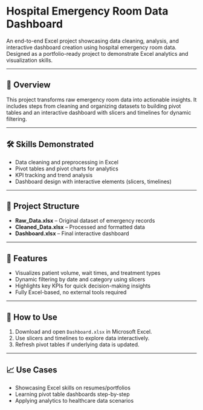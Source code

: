 # Hospital Emergency Room Data Dashboard

An end-to-end Excel project showcasing data cleaning, analysis, and interactive dashboard creation using hospital emergency room data. Designed as a portfolio-ready project to demonstrate Excel analytics and visualization skills.

---

## 📌 Overview
This project transforms raw emergency room data into actionable insights. It includes steps from cleaning and organizing datasets to building pivot tables and an interactive dashboard with slicers and timelines for dynamic filtering.

---

## 🛠 Skills Demonstrated
- Data cleaning and preprocessing in Excel  
- Pivot tables and pivot charts for analytics  
- KPI tracking and trend analysis  
- Dashboard design with interactive elements (slicers, timelines)  

---

## 📂 Project Structure
- **Raw_Data.xlsx** – Original dataset of emergency records  
- **Cleaned_Data.xlsx** – Processed and formatted data  
- **Dashboard.xlsx** – Final interactive dashboard  

---

## 🚀 Features
- Visualizes patient volume, wait times, and treatment types  
- Dynamic filtering by date and category using slicers  
- Highlights key KPIs for quick decision-making insights  
- Fully Excel-based, no external tools required  

---

## 🔧 How to Use
1. Download and open `Dashboard.xlsx` in Microsoft Excel.  
2. Use slicers and timelines to explore data interactively.  
3. Refresh pivot tables if underlying data is updated.  

---

## 📈 Use Cases
- Showcasing Excel skills on resumes/portfolios  
- Learning pivot table dashboards step-by-step  
- Applying analytics to healthcare data scenarios

